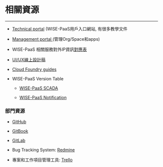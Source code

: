 # 相關資源

---

* [Technical portal](https://portal-technical.wise-paas.com/) \(WISE-PaaS用戶入口網站, 有很多教學文件
* [Management portal ](https://portal-management.wise-paas.com/)\(管理Org/Space和apps\)
* WISE-PaaS 相關服務對外IP資訊[對應表](https://docs.google.com/spreadsheets/d/1Y6nFWQXrtBU4u1AMHC05FfD-57vG2sJAmnQ28-nHdQs/edit#gid=0)

* [UI/UX線上設計稿](https://app.zeplin.io/projects)

* [Cloud Foundry guides](https://docs.cloudfoundry.org/)

* WISE-PaaS Version Table

  * [WISE-PaaS SCADA](https://docs.google.com/spreadsheets/d/1b021SxYtYdNLH1ihfd8UmVRHBgJo0yRQBzq2a1OSsLc/edit#gid=0)

  * [WISE-PaaS Notification](https://docs.google.com/spreadsheets/d/1CUdZCr0nll3G6Dv07YDApXy5_trHfwvJYClblyvtNeY/edit#gid=0)

### 部門資源

* [GitHub](https://github.com/advwacloud)
* [GitBook](https://legacy.gitbook.com/@advwacloud)
* [GitLab](http://advgitlab.eastasia.cloudapp.azure.com/)
* Bug Tracking System: [Redmine](http://aclredmine.advantech.com.tw/redmines/EI-PaaS)

* 專案和工作項目管理工具: [Trello](https://trello.com)




